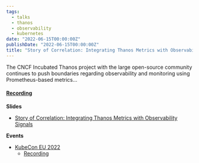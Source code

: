 ```yaml
---
tags:
  - talks
  - thanos
  - observability
  - kubernetes
date: "2022-06-15T00:00:00Z"
publishDate: "2022-06-15T00:00:00Z"
title: "Story of Correlation: Integrating Thanos Metrics with Observability Signals"
---
```


The CNCF Incubated Thanos project with the large open-source community continues to push boundaries regarding observability and monitoring using Prometheus-based metrics...

#### [Recording](https://youtu.be/rWFb01GW0mQ)

**Slides**
* [Story of Correlation: Integrating Thanos Metrics with Observability Signals](https://docs.google.com/presentation/d/1FvMqgD5jL5_eoUs6CgIFiBS06U0Ge1CBSXZKz26fsac/edit?usp=sharing)

**Events**
* [KubeCon EU 2022](https://sched.co/ytsK)
  * [Recording](https://youtu.be/rWFb01GW0mQ)